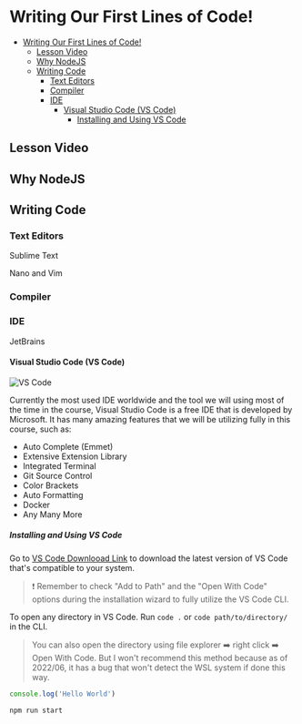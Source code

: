# Writing Our First Lines of Code!

- [Writing Our First Lines of Code!](#writing-our-first-lines-of-code)
  - [Lesson Video](#lesson-video)
  - [Why NodeJS](#why-nodejs)
  - [Writing Code](#writing-code)
    - [Text Editors](#text-editors)
    - [Compiler](#compiler)
    - [IDE](#ide)
      - [Visual Studio Code (VS Code)](#visual-studio-code-vs-code)
        - [Installing and Using VS Code](#installing-and-using-vs-code)

## Lesson Video

## Why NodeJS

## Writing Code

### Text Editors

Sublime Text

Nano and Vim

### Compiler

### IDE

JetBrains

#### Visual Studio Code (VS Code)

![VS Code](https://code.visualstudio.com/assets/updates/1_37/icons.gif)

Currently the most used IDE worldwide and the tool we will using most of the time in the course, Visual Studio Code is a free IDE that is developed by Microsoft. It has many amazing features that we will be utilizing fully in this course, such as:

- Auto Complete (Emmet)
- Extensive Extension Library
- Integrated Terminal
- Git Source Control
- Color Brackets
- Auto Formatting
- Docker
- Any Many More

##### Installing and Using VS Code

Go to [VS Code Downlooad Link](https://code.visualstudio.com/Download) to download the latest version of VS Code that's compatible to your system.

> ❗ Remember to check "Add to Path" and the "Open With Code" options during the installation wizard to fully utilize the VS Code CLI.

To open any directory in VS Code. Run `code .` or `code path/to/directory/` in the CLI.

> You can also open the directory using file explorer ➡️ right click ➡️ Open With Code. But I won't recommend this method because as of 2022/06, it has a bug that won't detect the WSL system if done this way.

``` JavaScript
console.log('Hello World')
```

``` Shell
npm run start
```
